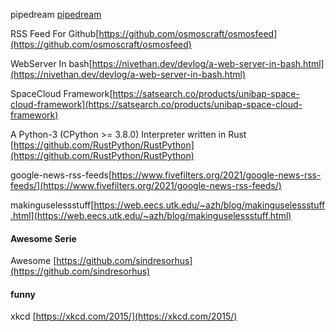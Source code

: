 




pipedream [pipedream](https://pipedream.com/)

RSS Feed For Github[https://github.com/osmoscraft/osmosfeed](https://github.com/osmoscraft/osmosfeed)

WebServer In bash[https://nivethan.dev/devlog/a-web-server-in-bash.html](https://nivethan.dev/devlog/a-web-server-in-bash.html)

SpaceCloud Framework[https://satsearch.co/products/unibap-space-cloud-framework](https://satsearch.co/products/unibap-space-cloud-framework)


A Python-3 (CPython >= 3.8.0) Interpreter written in Rust [https://github.com/RustPython/RustPython](https://github.com/RustPython/RustPython)

google-news-rss-feeds[https://www.fivefilters.org/2021/google-news-rss-feeds/](https://www.fivefilters.org/2021/google-news-rss-feeds/)

makinguselessstuff[https://web.eecs.utk.edu/~azh/blog/makinguselessstuff.html](https://web.eecs.utk.edu/~azh/blog/makinguselessstuff.html)

#### Awesome Serie
Awesome [https://github.com/sindresorhus](https://github.com/sindresorhus)


#### funny
xkcd [https://xkcd.com/2015/](https://xkcd.com/2015/)
